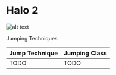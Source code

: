 # Halo 2
![alt text](https://www.gamespot.com/a/uploads/original/mig/9/0/5/7/2279057-Halo2_63341_screen.jpg)

Jumping Techniques

Jump Technique | Jumping Class
------------ | ------------
TODO | TODO